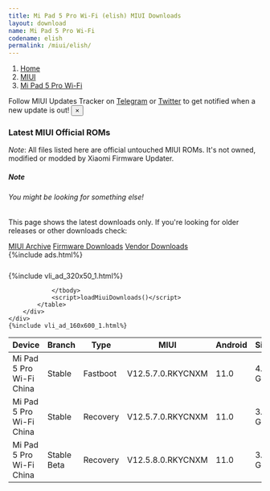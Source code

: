 ```yaml
---
title: Mi Pad 5 Pro Wi-Fi (elish) MIUI Downloads
layout: download
name: Mi Pad 5 Pro Wi-Fi
codename: elish
permalink: /miui/elish/
---
```

<nav aria-label="breadcrumb">
    <ol class="breadcrumb">
        <li class="breadcrumb-item"><a href="/">Home</a></li>
        <li class="breadcrumb-item"><a href="/miui/">MIUI</a></li>
        <li class="breadcrumb-item active" aria-current="page"><a href="/miui/elish/">Mi Pad 5 Pro Wi-Fi</a></li>
    </ol>
</nav>
<div class="alert alert-primary alert-dismissible fade show" role="alert">
    Follow MIUI Updates Tracker on <a href="https://t.me/MIUIUpdatesTracker" class="alert-link">Telegram</a>
     or <a href="https://twitter.com/MiFwUpdater" class="alert-link">Twitter</a> to get notified when a new update is out!
    <button type="button" class="close" data-dismiss="alert" aria-label="Close">
        <span aria-hidden="true">&times;</span>
    </button>
</div>

### Latest MIUI Official ROMs
*Note*: All files listed here are official untouched MIUI ROMs. It's not owned, modified or modded by Xiaomi Firmware Updater.
<div class="card">
  <div class="card-body">
    <h5 class="card-title">Note</h5>
    <h6 class="card-subtitle mb-2 text-muted">You might be looking for something else!</h6>
    <p class="card-text">This page shows the latest downloads only.
     If you're looking for older releases or other downloads check:</p>
    <a href="/archive/miui/elish/" class="card-link">MIUI Archive</a>
    <a href="/firmware/elish/" class="card-link">Firmware Downloads</a>
    <a href="/vendor/elish/" class="card-link">Vendor Downloads</a>
  </div>
</div>
{%include ads.html%}
<div class="row justify-content-center">
    <div class="col-10">
        <div class="table-responsive-md" style="margin-top: 25px;">
            {%include vli_ad_320x50_1.html%}
            <table id="miui" class="display dt-responsive nowrap compact table table-striped table-hover table-sm">
                <thead class="thead-dark">
                    <tr>
                        <th data-ref="device">Device</th>
                        <th data-ref="branch">Branch</th>
                        <th data-ref="type">Type</th>
                        <th data-ref="miui">MIUI</th>
                        <th data-ref="android">Android</th>
                        <th data-ref="size">Size</th>
                        <th data-ref="size">Date</th>
                        <th data-ref="link">Link</th>
                    </tr>
                </thead>
                <tbody>
                <tr><td>Mi Pad 5 Pro Wi-Fi China</td><td>Stable</td><td>Fastboot</td><td>V12.5.7.0.RKYCNXM</td><td>11.0</td><td>4.1 GB</td><td>2021-08-04</td><td><a href="/miui/elish/stable/V12.5.7.0.RKYCNXM/">Download</a></td></tr>
<tr><td>Mi Pad 5 Pro Wi-Fi China</td><td>Stable</td><td>Recovery</td><td>V12.5.7.0.RKYCNXM</td><td>11.0</td><td>3.3 GB</td><td>2021-08-11</td><td><a href="/miui/elish/stable/V12.5.7.0.RKYCNXM/">Download</a></td></tr>
<tr><td>Mi Pad 5 Pro Wi-Fi China</td><td>Stable Beta</td><td>Recovery</td><td>V12.5.8.0.RKYCNXM</td><td>11.0</td><td>3.3 GB</td><td>2021-08-12</td><td><a href="/miui/elish/stable beta/V12.5.8.0.RKYCNXM/">Download</a></td></tr>

                </tbody>
                <script>loadMiuiDownloads()</script>
            </table>
        </div>
    </div>
    {%include vli_ad_160x600_1.html%}
</div>
